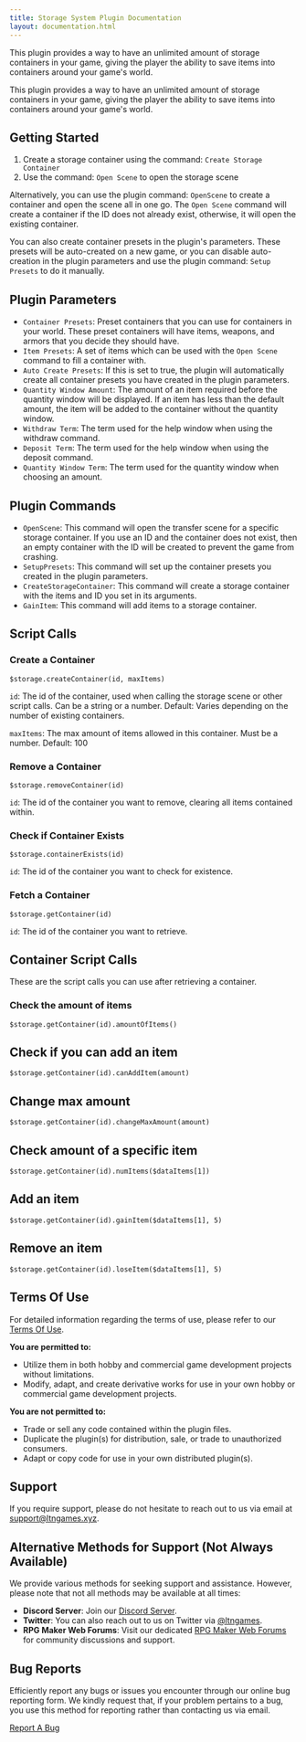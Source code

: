 ```yaml
---
title: Storage System Plugin Documentation
layout: documentation.html
---
```


 This plugin provides a way to have an unlimited amount of storage containers
 in your game, giving the player the ability to save items into containers
 around your game's world.

This plugin provides a way to have an unlimited amount of storage containers in your game, giving the player the ability to save items into containers around your game's world.

## Getting Started

1. Create a storage container using the command: `Create Storage Container`
2. Use the command: `Open Scene` to open the storage scene

Alternatively, you can use the plugin command: `OpenScene` to create a container and open the scene all in one go. The `Open Scene` command will create a container if the ID does not already exist, otherwise, it will open the existing container.

You can also create container presets in the plugin's parameters. These presets will be auto-created on a new game, or you can disable auto-creation in the plugin parameters and use the plugin command: `Setup Presets` to do it manually.

## Plugin Parameters

- `Container Presets`: Preset containers that you can use for containers in your world. These preset containers will have items, weapons, and armors that you decide they should have.
- `Item Presets`: A set of items which can be used with the `Open Scene` command to fill a container with.
- `Auto Create Presets`: If this is set to true, the plugin will automatically create all container presets you have created in the plugin parameters.
- `Quantity Window Amount`: The amount of an item required before the quantity window will be displayed. If an item has less than the default amount, the item will be added to the container without the quantity window.
- `Withdraw Term`: The term used for the help window when using the withdraw command.
- `Deposit Term`: The term used for the help window when using the deposit command.
- `Quantity Window Term`: The term used for the quantity window when choosing an amount.

## Plugin Commands

- `OpenScene`: This command will open the transfer scene for a specific storage container. If you use an ID and the container does not exist, then an empty container with the ID will be created to prevent the game from crashing.
- `SetupPresets`: This command will set up the container presets you created in the plugin parameters.
- `CreateStorageContainer`: This command will create a storage container with the items and ID you set in its arguments.
- `GainItem`: This command will add items to a storage container.



## Script Calls

### Create a Container
```
$storage.createContainer(id, maxItems)
```

`id`: The id of the container, used when calling the storage scene or other script calls. Can be a string or a number.
Default: Varies depending on the number of existing containers.

`maxItems`: The max amount of items allowed in this container. Must be a number.
Default: 100

### Remove a Container

```
$storage.removeContainer(id)
```
`id`: The id of the container you want to remove, clearing all items contained within.

### Check if Container Exists
```
$storage.containerExists(id)
```
`id`: The id of the container you want to check for existence.

### Fetch a Container
```
$storage.getContainer(id)
```
`id`: The id of the container you want to retrieve.


## Container Script Calls
These are the script calls you can use after retrieving a container.

### Check the amount of items
```
$storage.getContainer(id).amountOfItems()
```

## Check if you can add an item
```
$storage.getContainer(id).canAddItem(amount)
```

## Change max amount
```
$storage.getContainer(id).changeMaxAmount(amount)
```

## Check amount of a specific item
```
$storage.getContainer(id).numItems($dataItems[1])
```

## Add an item
```
$storage.getContainer(id).gainItem($dataItems[1], 5)
```

## Remove an item
```
$storage.getContainer(id).loseItem($dataItems[1], 5)
```

## Terms Of Use

For detailed information regarding the terms of use, please refer to our [Terms Of Use](https://ltngames.xyz/terms-of-use.html).

**You are permitted to:**
- Utilize them in both hobby and commercial game development projects without limitations.
- Modify, adapt, and create derivative works for use in your own hobby or commercial game development projects.

**You are not permitted to:**
- Trade or sell any code contained within the plugin files.
- Duplicate the plugin(s) for distribution, sale, or trade to unauthorized consumers.
- Adapt or copy code for use in your own distributed plugin(s).

## Support

If you require support, please do not hesitate to reach out to us via email at [support@ltngames.xyz](mailto:support@ltngames.xyz).

## Alternative Methods for Support (Not Always Available)

We provide various methods for seeking support and assistance. However, please note that not all methods may be available at all times:

- **Discord Server**: Join our [Discord Server](https://discord.gg/3hxjESk).
- **Twitter**: You can also reach out to us on Twitter via [@ltngames](https://twitter.com/ltngames).
- **RPG Maker Web Forums**: Visit our dedicated [RPG Maker Web Forums](https://forums.rpgmakerweb.com/members/ltngames.86027/) for community discussions and support.

## Bug Reports

Efficiently report any bugs or issues you encounter through our online bug reporting form. We kindly request that, if your problem pertains to a bug, you use this method for reporting rather than contacting us via email.

[Report A Bug](https://ltngames.xyz/report-a-bug.html)
